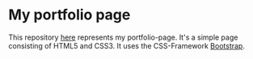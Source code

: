 # My portfolio page  

This repository [here](http://christianbender.github.io) represents my portfolio-page.  It's a simple page consisting of HTML5 and CSS3. It uses the CSS-Framework [Bootstrap](https://getbootstrap.com/).  

